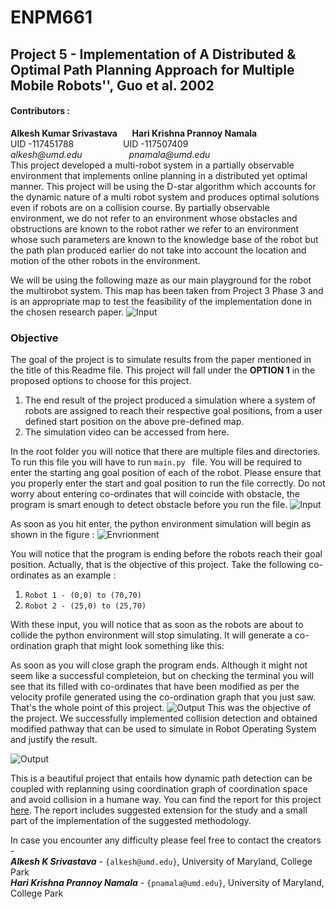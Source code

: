 # ENPM661
## Project 5 - Implementation of A Distributed & Optimal Path Planning Approach for Multiple Mobile Robots'', Guo et al. 2002
#### **Contributors :**
**Alkesh Kumar Srivastava**&nbsp;&nbsp;&nbsp;&nbsp;&nbsp;&nbsp;**Hari Krishna Prannoy Namala** <br />
UID -117451788&nbsp;&nbsp;&nbsp;&nbsp;&nbsp;&nbsp;&nbsp;&nbsp;&nbsp;&nbsp;&nbsp;&nbsp;&nbsp;&nbsp;&nbsp;&nbsp;&nbsp;&nbsp;&nbsp;&nbsp;UID -117507409 <br />
_alkesh@umd.edu_&nbsp;&nbsp;&nbsp;&nbsp;&nbsp;&nbsp;&nbsp;&nbsp;&nbsp;&nbsp;&nbsp;&nbsp;&nbsp;&nbsp;&nbsp;&nbsp;&nbsp;&nbsp;&nbsp;_pnamala@umd.edu_ <br/>
This project developed a multi-robot system in a partially observable environment that implements online planning in a distributed yet optimal manner. This project will be using the D-star algorithm which accounts for the dynamic nature of a multi
robot system and produces optimal solutions even if robots are on a collision course. By partially observable environment, we do not refer to an environment whose obstacles and obstructions are known to the robot rather we refer to an environment whose such parameters are known to the knowledge base of the robot but the path plan produced earlier do not take into account the location and motion of the other robots in the environment.


We will be using the following maze as our main playground for the robot the multirobot system. This map has been taken from Project 3 Phase 3 and is an appropriate map to test the feasibility of the implementation done in the chosen research paper.
![Input](https://github.com/alkesh-umd/enpm661-p3-phase3/blob/main/images/image6.png)
### Objective
The goal of the project is to simulate results from the paper mentioned in the title of this Readme file. This project will fall under the **OPTION 1** in the proposed options to choose for this project.
1. The end result of the project produced a simulation where a system of robots are assigned to reach their respective goal positions, from a user defined start position
on the above pre-defined map.
2. The simulation video can be accessed from <a>here.</a>

In the root folder you will notice that there are multiple files and directories. To run this file you will have to run `main.py ` file.
You will be required to enter the starting ang goal position of each of the robot. Please ensure that you properly enter the start and goal position to run the file correctly. 
Do not worry about entering co-ordinates that will coincide with obstacle, the program is smart enough to detect obstacle before you run the file.
![Input](https://github.com/alkesh-umd/enpm661-p3-phase3/blob/main/images/image3.png)

As soon as you hit enter, the python environment simulation will begin as shown in the figure : 
![Envrionment](https://github.com/alkesh-umd/enpm661-p3-phase3/blob/main/images/image4.png)

You will notice that the program is ending before the robots reach their goal position. Actually, that is the objective of this project. Take the following co-ordinates as an example :
1. `Robot 1 - (0,0) to (70,70)`
2. `Robot 2 - (25,0) to (25,70)`

With these input, you will notice that as soon as the robots are about to collide the python environment will stop simulating. It will generate a co-ordination graph that might look something like this:

As soon as you will close graph the program ends. Although it might not seem like a successful completeion, but on checking the terminal you will see that its filled with co-ordinates that have been modified as per the velocity profile generated using the co-ordination graph that you just saw. That's the whole point of this project. 
![Output](https://github.com/alkesh-umd/enpm661-p3-phase3/blob/main/images/image5.png)
This was the objective of the project. We successfully implemented collision detection and obtained modified pathway that can be used to simulate in Robot Operating System and justify the result.

![Output](https://github.com/alkesh-umd/enpm661-p3-phase3/blob/main/images/image5.png)


This is a beautiful project that entails how dynamic path detection can be coupled with replanning using coordination graph of coordination space and avoid collision in a humane way.
You can find the report for this project <a href="https://drive.google.com/drive/folders/1mFabaJvSgGlYCFpDSGG98V-esGqHJEwu?usp=sharing">here</a>. The report includes suggested extension for the study and a small part of the implementation of the suggested methodology. 


In case you encounter any difficulty please feel free to contact the creators - <br/>
***Alkesh K Srivastava*** - `{alkesh@umd.edu}`, University of Maryland, College Park <br/>
***Hari Krishna Prannoy Namala*** - `{pnamala@umd.edu}`, University of Maryland, College Park <br/>
